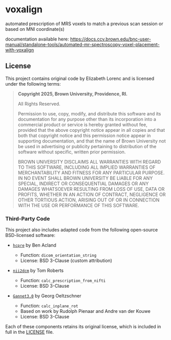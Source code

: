 # voxalign
automated prescription of MRS voxels to match a previous scan session or based on MNI coordinate(s)

documentation available here: https://docs.ccv.brown.edu/bnc-user-manual/standalone-tools/automated-mr-spectroscopy-voxel-placement-with-voxalign 


## License

This project contains original code by Elizabeth Lorenc and is licensed under the following terms:

> **Copyright 2025, Brown University, Providence, RI.**
>
> All Rights Reserved.
>
> Permission to use, copy, modify, and distribute this software and its documentation for any purpose other than its incorporation into a commercial product or service is hereby granted without fee, provided that the above copyright notice appear in all copies and that both that copyright notice and this permission notice appear in supporting documentation, and that the name of Brown University not be used in advertising or publicity pertaining to distribution of the software without specific, written prior permission.
>
> BROWN UNIVERSITY DISCLAIMS ALL WARRANTIES WITH REGARD TO THIS SOFTWARE, INCLUDING ALL IMPLIED WARRANTIES OF MERCHANTABILITY AND FITNESS FOR ANY PARTICULAR PURPOSE. IN NO EVENT SHALL BROWN UNIVERSITY BE LIABLE FOR ANY SPECIAL, INDIRECT OR CONSEQUENTIAL DAMAGES OR ANY DAMAGES WHATSOEVER RESULTING FROM LOSS OF USE, DATA OR PROFITS, WHETHER IN AN ACTION OF CONTRACT, NEGLIGENCE OR OTHER TORTIOUS ACTION, ARISING OUT OF OR IN CONNECTION WITH THE USE OR PERFORMANCE OF THIS SOFTWARE.

### Third-Party Code

This project also includes adapted code from the following open-source BSD-licensed software:

- [`hcpre`](https://github.com/beOn/hcpre) by Ben Acland  
  - Function: `dicom_orientation_string`  
  - License: BSD 3-Clause (custom attribution)

- [`nii2dcm`](https://github.com/tomaroberts/nii2dcm) by Tom Roberts  
  - Function: `calc_prescription_from_nifti`  
  - License: BSD 3-Clause

- [`Gannet3.0`](https://github.com/richardedden/Gannet3.0/blob/master/GannetMask_SiemensRDA.m) by Georg Oeltzschner  
  - Function: `calc_inplane_rot`  
  - Based on work by Rudolph Pienaar and Andre van der Kouwe  
  - License: BSD 3-Clause

Each of these components retains its original license, which is included in full in the [LICENSE](./LICENSE) file.
